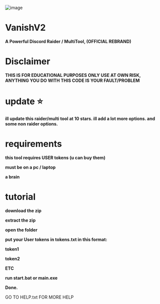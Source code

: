 ![image](https://github.com/vanishgg/VanishV2/assets/169748142/091219a1-1cd6-4694-9d8e-1bcc72fa48b5)
# VanishV2
**A Powerful Discord Raider / MultiTool, (OFFICIAL REBRAND)**

# Disclaimer
**THIS IS FOR EDUCATIONAL PURPOSES ONLY USE AT OWN RISK, ANYTHING YOU DO WITH THIS CODE IS YOUR FAULT/PROBLEM**

# update ⭐
**ill update this raider/multi tool at 10 stars. ill add a lot more options. and some non raider options.**

# requirements
**this tool requires USER tokens (u can buy them)**

**must be on a pc / laptop**

**a brain**

# tutorial
**download the zip**

**extract the zip**

**open the folder**

**put your User tokens in tokens.txt in this format:**

**token1** 

**token2**

**ETC**

**run start.bat or main.exe**

**Done.**

GO TO HELP.txt FOR MORE HELP

